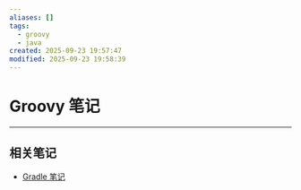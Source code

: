 ```yaml
---
aliases: []
tags:
  - groovy
  - java
created: 2025-09-23 19:57:47
modified: 2025-09-23 19:58:39
---
```


# Groovy 笔记

---

## 相关笔记

* [Gradle 笔记](Gradle_Note.md)